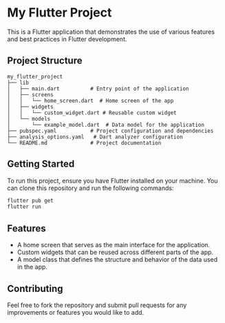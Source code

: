 # My Flutter Project

This is a Flutter application that demonstrates the use of various features and best practices in Flutter development.

## Project Structure

```
my_flutter_project
├── lib
│   ├── main.dart          # Entry point of the application
│   ├── screens
│   │   └── home_screen.dart  # Home screen of the app
│   ├── widgets
│   │   └── custom_widget.dart # Reusable custom widget
│   └── models
│       └── example_model.dart  # Data model for the application
├── pubspec.yaml           # Project configuration and dependencies
├── analysis_options.yaml   # Dart analyzer configuration
└── README.md              # Project documentation
```

## Getting Started

To run this project, ensure you have Flutter installed on your machine. You can clone this repository and run the following commands:

```bash
flutter pub get
flutter run
```

## Features

- A home screen that serves as the main interface for the application.
- Custom widgets that can be reused across different parts of the app.
- A model class that defines the structure and behavior of the data used in the app.

## Contributing

Feel free to fork the repository and submit pull requests for any improvements or features you would like to add.